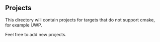 ## Projects

This directory will contain projects for targets that do not support cmake, for example UWP.

Feel free to add new projects.